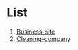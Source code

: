 # List

1. [Business-site](https://forgotmykitten.github.io/business-site/src/)
2. [Cleaning-company](https://forgotmykitten.github.io/cleaning-company/src/)
